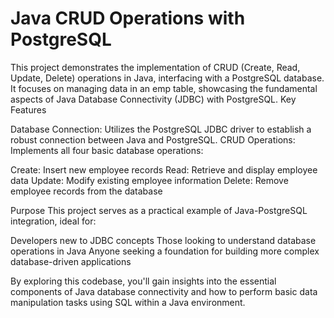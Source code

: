 # Java CRUD Operations with PostgreSQL

This project demonstrates the implementation of CRUD (Create, Read, Update, Delete) operations in Java, interfacing with a PostgreSQL database. It focuses on managing data in an emp table, showcasing the fundamental aspects of Java Database Connectivity (JDBC) with PostgreSQL.
Key Features

Database Connection: Utilizes the PostgreSQL JDBC driver to establish a robust connection between Java and PostgreSQL.
CRUD Operations: Implements all four basic database operations:

Create: Insert new employee records
Read: Retrieve and display employee data
Update: Modify existing employee information
Delete: Remove employee records from the database



Purpose
This project serves as a practical example of Java-PostgreSQL integration, ideal for:

Developers new to JDBC concepts
Those looking to understand database operations in Java
Anyone seeking a foundation for building more complex database-driven applications

By exploring this codebase, you'll gain insights into the essential components of Java database connectivity and how to perform basic data manipulation tasks using SQL within a Java environment.
